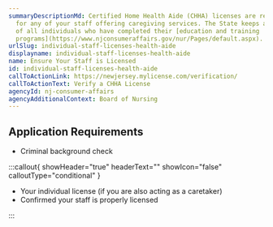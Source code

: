 ```yaml
---
summaryDescriptionMd: Certified Home Health Aide (CHHA) licenses are required
  for any of your staff offering caregiving services. The State keeps a registry
  of all individuals who have completed their [education and training
  programs](https://www.njconsumeraffairs.gov/nur/Pages/default.aspx).
urlSlug: individual-staff-licenses-health-aide
displayname: individual-staff-licenses-health-aide
name: Ensure Your Staff is Licensed
id: individual-staff-licenses-health-aide
callToActionLink: https://newjersey.mylicense.com/verification/
callToActionText: Verify a CHHA License
agencyId: nj-consumer-affairs
agencyAdditionalContext: Board of Nursing
---
```


## Application Requirements

- Criminal background check

:::callout{ showHeader="true" headerText="" showIcon="false" calloutType="conditional" }

- Your individual license (if you are also acting as a caretaker)
- Confirmed your staff is properly licensed

:::
